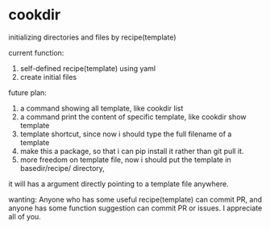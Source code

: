 # cookdir
initializing directories and files by recipe(template)

current function:
1. self-defined recipe(template) using yaml
2. create initial files

future plan:
1. a command showing all template, like cookdir list
2. a command print the content of specific template, like cookdir show template
3. template shortcut, since now i should type the full filename of a template
4. make this a package, so that i can pip install it rather than git pull it.
5. more freedom on template file, now i should put the template in basedir/recipe/ directory, 

it will has a argument directly pointing to a template file anywhere.

wanting:
Anyone who has some useful recipe(template) can commit PR, and anyone has some function suggestion can commit PR or issues.
I appreciate all of you.
